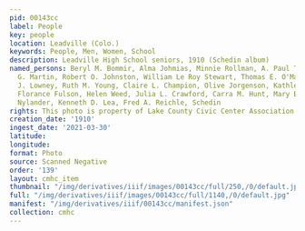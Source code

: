 ```yaml
---
pid: 00143cc
label: People
key: people
location: Leadville (Colo.)
keywords: People, Men, Women, School
description: Leadville High School seniors, 1910 (Schedin album)
named_persons: Beryl M. Bommir, Alma Johmias, Minnie Rollman, A. Paul Thompson, Helen
  G. Martin, Robert O. Johnston, William Le Roy Stewart, Thomas E. O'Mahoney, Elizabeth
  J. Lowney, Ruth M. Young, Claire L. Champion, Olive Jorgenson, Kathleen M. Parcell,
  Florance Fulson, Helen Weed, Julia L. Crawford, Carra M. Hunt, Mary B. Carey, Isaac
  Nylander, Kenneth D. Lea, Fred A. Reichle, Schedin
rights: This photo is property of Lake County Civic Center Association.
creation_date: '1910'
ingest_date: '2021-03-30'
latitude: 
longitude: 
format: Photo
source: Scanned Negative
order: '139'
layout: cmhc_item
thumbnail: "/img/derivatives/iiif/images/00143cc/full/250,/0/default.jpg"
full: "/img/derivatives/iiif/images/00143cc/full/1140,/0/default.jpg"
manifest: "/img/derivatives/iiif/00143cc/manifest.json"
collection: cmhc
---
```

